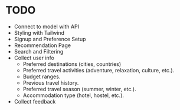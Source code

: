# TODO

- Connect to model with API
- Styling with Tailwind
- Signup and Preference Setup
- Recommendation Page
- Search and Filtering
- Collect user info
	- Preferred destinations (cities, countries)
	- Preferred travel activities (adventure, relaxation, culture, etc.).
	- Budget ranges.
	- Previous travel history.
	- Preferred travel season (summer, winter, etc.).
	- Accommodation type (hotel, hostel, etc.).
- Collect feedback
